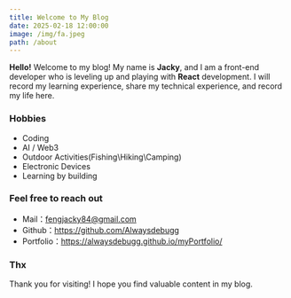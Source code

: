 ```yaml
---
title: Welcome to My Blog
date: 2025-02-18 12:00:00
image: /img/fa.jpeg
path: /about
---
```


<!-- <img src="../img/about.jpeg" alt="about" class="w-[100%] h-[100%]" /> -->

**Hello!** Welcome to my blog! My name is **Jacky**, and I am a front-end developer who is leveling up and playing with **React** development. I will record my learning experience, share my technical experience, and record my life here.

### Hobbies

- Coding
- AI / Web3
- Outdoor Activities(Fishing\Hiking\Camping)
- Electronic Devices
- Learning by building

### Feel free to reach out

- Mail：fengjacky84@gmail.com
- Github：https://github.com/Alwaysdebugg
- Portfolio：https://alwaysdebugg.github.io/myPortfolio/

### Thx

Thank you for visiting! I hope you find valuable content in my blog.
